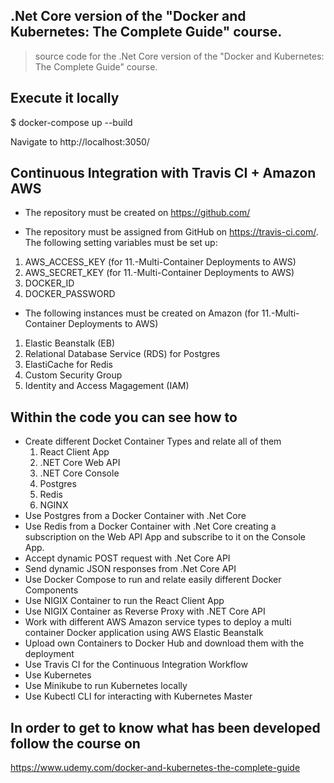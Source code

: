## .Net Core version of the "Docker and Kubernetes: The Complete Guide" course.

> source code for the .Net Core version of the "Docker and Kubernetes: The Complete Guide" course.

## Execute it locally

$ docker-compose up --build

Navigate to http://localhost:3050/

## Continuous Integration with Travis CI + Amazon AWS

- The repository must be created on https://github.com/

- The repository must be assigned from GitHub on https://travis-ci.com/. The following setting variables must be set up:
1) AWS_ACCESS_KEY (for 11.-Multi-Container Deployments to AWS)
2) AWS_SECRET_KEY (for 11.-Multi-Container Deployments to AWS)
3) DOCKER_ID
4) DOCKER_PASSWORD

- The following instances must be created on Amazon (for 11.-Multi-Container Deployments to AWS)
1) Elastic Beanstalk (EB)
2) Relational Database Service (RDS) for Postgres
3) ElastiCache for Redis
4) Custom Security Group
5) Identity and Access Magagement (IAM)

## Within the code you can see how to
- Create different Docket Container Types and relate all of them
  1) React Client App
  2) .NET Core Web API
  3) .NET Core Console
  4) Postgres
  5) Redis
  6) NGINX
- Use Postgres from a Docker Container with .Net Core
- Use Redis from a Docker Container with .Net Core creating a subscription on the Web API App and subscribe to it on the Console App.
- Accept dynamic POST request with .Net Core API
- Send dynamic JSON responses from .Net Core API
- Use Docker Compose to run and relate easily different Docker Components
- Use NIGIX Container to run the React Client App
- Use NIGIX Container as Reverse Proxy with .NET Core API
- Work with different AWS Amazon service types to deploy a multi container Docker application using AWS Elastic Beanstalk
- Upload own Containers to Docker Hub and download them with the deployment
- Use Travis CI for the Continuous Integration Workflow
- Use Kubernetes
- Use Minikube to run Kubernetes locally
- Use Kubectl CLI for interacting with Kubernetes Master

## In order to get to know what has been developed follow the course on

https://www.udemy.com/docker-and-kubernetes-the-complete-guide

